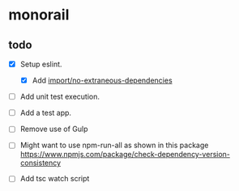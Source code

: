# monorail

## todo

- [X] Setup eslint.
  - [X] Add [import/no-extraneous-dependencies](https://www.npmjs.com/package/eslint-plugin-import)

- [ ] Add unit test execution.

- [ ] Add a test app.

- [ ] Remove use of Gulp

- [ ] Might want to use npm-run-all as shown in this package
      <https://www.npmjs.com/package/check-dependency-version-consistency>



- [ ] Add tsc watch script

